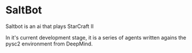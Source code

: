 SaltBot
=======


Saltbot is an ai that plays StarCraft II

In it's current development stage, it is a series of agents written agains the pysc2 environment from DeepMind.
